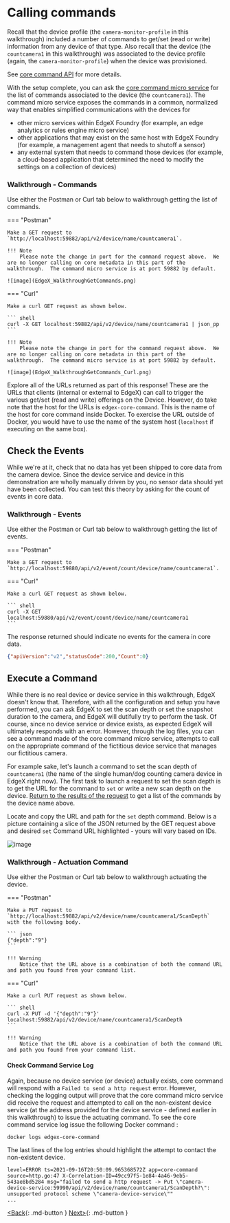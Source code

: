 # Calling commands

Recall that the device profile (the `camera-monitor-profile` in this walkthrough) included a
number of commands to get/set (read or write) information from any device of that
type. Also recall that the device (the `countcamera1` in this walkthrough) was associated to
the device profile (again, the `camera-monitor-profile`) when the device was
provisioned.

See [core command API](https://app.swaggerhub.com/apis-docs/EdgeXFoundry1/core-command/2.1.0) for more details.

With the setup complete, you can ask the [core command micro
service](../microservices/core/command/Ch-Command.md) for the list of commands associated to the device (the
`countcamera1`).  The command micro service exposes the commands in a common, normalized
way that enables simplified communications with the devices for

- other micro services within EdgeX Foundry (for example, an edge analytics or rules engine micro service)
- other applications that may exist on the same host with EdgeX Foundry (for example, a management agent that needs to shutoff a sensor)
- any external system that needs to command those devices (for example, a cloud-based application that determined the need to modify the settings on a collection of devices)

### Walkthrough - Commands

Use either the Postman or Curl tab below to walkthrough getting the list of commands.

=== "Postman"

    Make a GET request to `http://localhost:59882/api/v2/device/name/countcamera1`.

    !!! Note
        Please note the change in port for the command request above.  We are no longer calling on core metadata in this part of the walkthrough.  The command micro service is at port 59882 by default.

    ![image](EdgeX_WalkthroughGetCommands.png)

=== "Curl"

    Make a curl GET request as shown below.

    ``` shell
    curl -X GET localhost:59882/api/v2/device/name/countcamera1 | json_pp
    ```

    !!! Note
        Please note the change in port for the command request above.  We are no longer calling on core metadata in this part of the walkthrough.  The command micro service is at port 59882 by default.

    ![image](EdgeX_WalkthroughGetCommands_Curl.png)

Explore all of the URLs returned as part of this response! These are the URLs that clients (internal or external to EdgeX) can call to trigger the various get/set (read and write) offerings on the Device. However, do take note that the host for the URLs is `edgex-core-command`.  This is the name of the host for core command inside Docker.  To exercise the URL outside of Docker, you would have to use the name of the system host (`localhost` if executing on the same box).

## Check the Events

While we're at it, check that no data has yet been shipped to core
data from the camera device. Since the device service and device in this demonstration are
wholly manually driven by you, no sensor data should yet have been
collected. You can test this theory by asking for the count of events in
core data.

### Walkthrough - Events

Use either the Postman or Curl tab below to walkthrough getting the list of events.

=== "Postman"

    Make a GET request to `http://localhost:59880/api/v2/event/count/device/name/countcamera1`.

=== "Curl"

    Make a curl GET request as shown below.

    ``` shell
    curl -X GET localhost:59880/api/v2/event/count/device/name/countcamera1
    ```

The response returned should indicate no events for the camera in core data.

``` json
{"apiVersion":"v2","statusCode":200,"Count":0}
```

## Execute a Command

While there is no real device or device service in this walkthrough,
EdgeX doesn't know that. Therefore, with all the configuration and
setup you have performed, you can ask EdgeX to set the scan depth or set
the snapshot duration to the camera, and EdgeX will dutifully try to
perform the task. Of course, since no device service or device exists,
as expected EdgeX will ultimately responds with an error. However,
through the log files, you can see a command made of the core command
micro service, attempts to call on the appropriate command of the
fictitious device service that manages our fictitious camera.

For example sake, let's launch a command to set the scan depth of
`countcamera1` (the name of the single human/dog counting camera device in
EdgeX right now). The first task to launch a request to set the scan
depth is to get the URL for the command to `set` or write a new scan
depth on the device. [Return to the results of the request](./Ch-WalkthroughCommands.md#walkthrough-commands) to get a list of the commands by the
device name above.

Locate and copy the URL and path for the `set` depth command. Below is a picture containing a slice of the JSON
returned by the GET request above and desired `set` Command URL
highlighted - yours will vary based on IDs.

![image](EdgeX_WalkthroughPutCommandURL.png)

### Walkthrough - Actuation Command

Use either the Postman or Curl tab below to walkthrough actuating the device.

=== "Postman"

    Make a PUT request to `http://localhost:59882/api/v2/device/name/countcamera1/ScanDepth` with the following body.

    ``` json
    {"depth":"9"}
    ```

    !!! Warning
        Notice that the URL above is a combination of both the command URL and path you found from your command list.

=== "Curl"

    Make a curl PUT request as shown below.

    ``` shell
    curl -X PUT -d '{"depth":"9"}' localhost:59882/api/v2/device/name/countcamera1/ScanDepth
    ```

    !!! Warning
        Notice that the URL above is a combination of both the command URL and path you found from your command list.

#### Check Command Service Log

Again, because no device service (or device) actually exists, core
command will respond with a `Failed to send a http request` error. However,
checking the logging output will prove that the core command micro service did receive the request and attempted to call on the
non-existent device service (at the address provided for the device service - defined earlier in this walkthrough) to issue the actuating command.  To see the core command service log issue the following Docker command :

``` shell
docker logs edgex-core-command
```
The last lines of the log entries should highlight the attempt to contact the non-existent device.

```
level=ERROR ts=2021-09-16T20:50:09.965368572Z app=core-command source=http.go:47 X-Correlation-ID=49cc97f5-1e84-4a46-9eb5-543ae8bd5284 msg="failed to send a http request -> Put \"camera-device-service:59990/api/v2/device/name/countcamera1/ScanDepth?\": unsupported protocol scheme \"camera-device-service\""
...
```

[<Back](Ch-WalkthroughProvision.md){: .md-button } [Next>](Ch-WalkthroughReading.md){: .md-button }